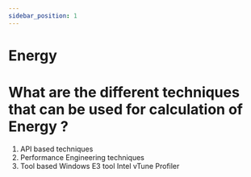 ```yaml
---
sidebar_position: 1
---
```


# Energy

# What are the different techniques that can be used for calculation of Energy ?

1) API based techniques
2) Performance Engineering techniques
3) Tool based
    Windows E3 tool 
    Intel vTune Profiler